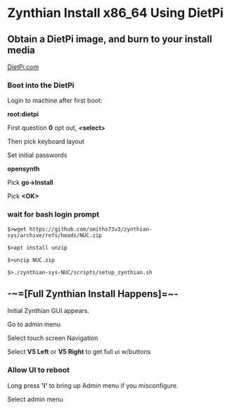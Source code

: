 # Zynthian Install x86_64 Using DietPi
## Obtain a DietPi image, and burn to your install media
[DietPi.com](https://dietpi.com)

### Boot into the DietPi
Login to machine after first boot:

**root:dietpi**

First question **0** opt out, **\<select\>**

Then pick keyboard layout

Set initial passwords

**opensynth**

Pick **go\-\>Install**

Pick **\<OK\>**

### wait for bash login prompt

```
$>wget https://github.com/smiths73v3/zynthian-sys/archive/refs/heads/NUC.zip

$>apt install unzip

$>unzip NUC.zip

$>./zynthian-sys-NUC/scripts/setup_zynthian.sh

```

## -~=[Full Zynthian Install Happens]=~-

Initial Zynthian GUI appears.

Go to admin menu

Select touch screen Navigation

Select **V5 Left** or **V5 Right** to get full ui w/buttons

### Allow UI to reboot

Long press **'i'** to bring up Admin menu if you misconfigure.

Select admin menu

